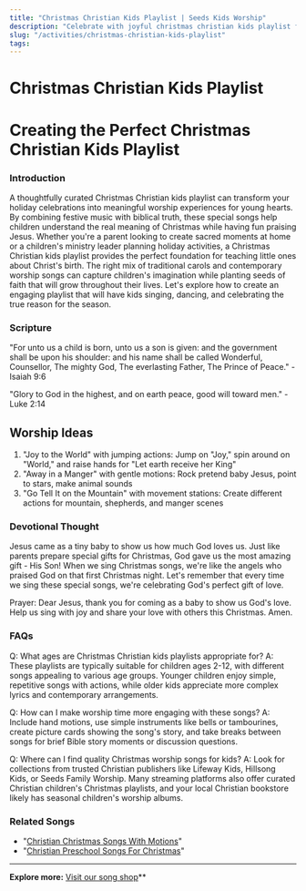 ```yaml
---
title: "Christmas Christian Kids Playlist | Seeds Kids Worship"
description: "Celebrate with joyful christmas christian kids playlist featuring biblical Christmas themes. Holiday worship music for children and families."
slug: "/activities/christmas-christian-kids-playlist"
tags:
---
```


# Christmas Christian Kids Playlist

# Creating the Perfect Christmas Christian Kids Playlist

### Introduction
A thoughtfully curated Christmas Christian kids playlist can transform your holiday celebrations into meaningful worship experiences for young hearts. By combining festive music with biblical truth, these special songs help children understand the real meaning of Christmas while having fun praising Jesus. Whether you're a parent looking to create sacred moments at home or a children's ministry leader planning holiday activities, a Christmas Christian kids playlist provides the perfect foundation for teaching little ones about Christ's birth. The right mix of traditional carols and contemporary worship songs can capture children's imagination while planting seeds of faith that will grow throughout their lives. Let's explore how to create an engaging playlist that will have kids singing, dancing, and celebrating the true reason for the season.

### Scripture
"For unto us a child is born, unto us a son is given: and the government shall be upon his shoulder: and his name shall be called Wonderful, Counsellor, The mighty God, The everlasting Father, The Prince of Peace." - Isaiah 9:6

"Glory to God in the highest, and on earth peace, good will toward men." - Luke 2:14

## Worship Ideas
1. "Joy to the World" with jumping actions: Jump on "Joy," spin around on "World," and raise hands for "Let earth receive her King"
2. "Away in a Manger" with gentle motions: Rock pretend baby Jesus, point to stars, make animal sounds
3. "Go Tell It on the Mountain" with movement stations: Create different actions for mountain, shepherds, and manger scenes

### Devotional Thought
Jesus came as a tiny baby to show us how much God loves us. Just like parents prepare special gifts for Christmas, God gave us the most amazing gift - His Son! When we sing Christmas songs, we're like the angels who praised God on that first Christmas night. Let's remember that every time we sing these special songs, we're celebrating God's perfect gift of love.

Prayer: Dear Jesus, thank you for coming as a baby to show us God's love. Help us sing with joy and share your love with others this Christmas. Amen.

### FAQs
Q: What ages are Christmas Christian kids playlists appropriate for?
A: These playlists are typically suitable for children ages 2-12, with different songs appealing to various age groups. Younger children enjoy simple, repetitive songs with actions, while older kids appreciate more complex lyrics and contemporary arrangements.

Q: How can I make worship time more engaging with these songs?
A: Include hand motions, use simple instruments like bells or tambourines, create picture cards showing the song's story, and take breaks between songs for brief Bible story moments or discussion questions.

Q: Where can I find quality Christmas worship songs for kids?
A: Look for collections from trusted Christian publishers like Lifeway Kids, Hillsong Kids, or Seeds Family Worship. Many streaming platforms also offer curated Christian children's Christmas playlists, and your local Christian bookstore likely has seasonal children's worship albums.

### Related Songs

- "[Christian Christmas Songs With Motions](/activities/christian-christmas-songs-with-motions/)"
- "[Christian Preschool Songs For Christmas](/activities/christian-preschool-songs-for-christmas/)"

---

**Explore more:** [Visit our song shop](https://seedskidsworship.com/shop)**

<!-- Schema Markup -->
<script type="application/ld+json">
{
  "@context": "https://schema.org",
  "@type": "MusicRecording",
  "name": "Christmas Christian Kids Playlist",
  "byArtist": {
    "@type": "MusicGroup",
    "name": "Seeds Kids Worship"
  },
  "isFamilyFriendly": true,
  "url": "https://seedskidsworship.com/activities/christmas-christian-kids-playlist/"
}
</script>